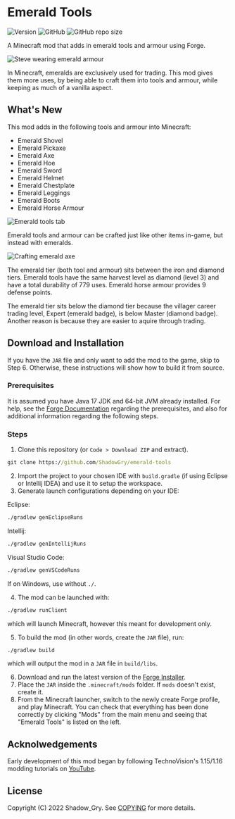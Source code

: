 # Emerald Tools
![Version](https://img.shields.io/badge/version-1.18.1--0.0.2.3-blue?style=flat-square)
![GitHub](https://img.shields.io/github/license/ShadowGry/emerald-tools?style=flat-square)
![GitHub repo size](https://img.shields.io/github/repo-size/ShadowGry/emerald-tools?style=flat-square)

A Minecraft mod that adds in emerald tools and armour using Forge.

![Steve wearing emerald armour](https://drive.google.com/uc?id=1MdUgS0dScTy2e5tjcqt4oEsjJAqS-Qgd)

In Minecraft, emeralds are exclusively used for trading. This mod gives them more uses, by being able to craft them into tools and armour, while keeping as much of a vanilla aspect.

## What's New
This mod adds in the following tools and armour into Minecraft:

* Emerald Shovel
* Emerald Pickaxe
* Emerald Axe
* Emerald Hoe
* Emerald Sword
* Emerald Helmet
* Emerald Chestplate
* Emerald Leggings
* Emerald Boots
* Emerald Horse Armour

![Emerald tools tab](https://drive.google.com/uc?id=1gSiDENno01liLm1CtsHii_Pi4Bdz3kQL)

Emerald tools and armour can be crafted just like other items in-game, but instead with emeralds.

![Crafting emerald axe](https://drive.google.com/uc?id=17DtlUjH2fueKr7RR6rOSnR5xhPPUQ2Su)

The emerald tier (both tool and armour) sits between the iron and diamond tiers. Emerald tools have the same harvest level as diamond (level 3) and have a total durability of 779 uses. Emerald horse armour provides 9 defense points.

The emerald tier sits below the diamond tier because the villager career trading level, Expert (emerald badge), is below Master (diamond badge). Another reason is because they are easier to aquire through trading.

## Download and Installation
If you have the `JAR` file and only want to add the mod to the game, skip to Step 6. Otherwise, these instructions will show how to build it from source.

### Prerequisites
It is assumed you have Java 17 JDK and 64-bit JVM already installed. For help, see the [Forge Documentation](https://mcforge.readthedocs.io/en/1.17.x/gettingstarted/) regarding the prerequisites, and also for additional information regarding the following steps.

### Steps
1. Clone this repository (or `Code > Download ZIP` and extract).
```bat
git clone https://github.com/ShadowGry/emerald-tools
```
2. Import the project to your chosen IDE with `build.gradle` (if using Eclipse or Intellij IDEA) and use it to setup the workspace.
3. Generate launch configurations depending on your IDE:

Eclipse:
```bat
./gradlew genEclipseRuns
```
Intellij:
```bat
./gradlew genIntellijRuns
```
Visual Studio Code:
```bat
./gradlew genVSCodeRuns
```
If on Windows, use without `./`.

4. The mod can be launched with:
```bat
./gradlew runClient
```
which will launch Minecraft, however this meant for development only.

5. To build the mod (in other words, create the `JAR` file), run:
```bat
./gradlew build
```
which will output the mod in a `JAR` file in `build/libs`.

6. Download and run the latest version of the [Forge Installer](https://files.minecraftforge.net/net/minecraftforge/forge/index_1.17.1.html).
7. Place the `JAR` inside the `.minecraft/mods` folder. If `mods` doesn't exist, create it.
8. From the Minecraft launcher, switch to the newly create Forge profile, and play Minecraft. You can check that everything has been done correctly by clicking "Mods" from the main menu and seeing that "Emerald Tools" is listed on the left.

## Acknolwedgements
Early development of this mod began by following TechnoVision's 1.15/1.16 modding tutorials on [YouTube](https://www.youtube.com/playlist?list=PLDhiRTZ_vnoWsCqtoG1X1MbGY5xATTadb).

## License
Copyright (C) 2022 Shadow_Gry. See [COPYING](COPYING) for more details.